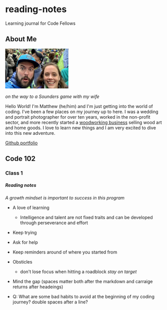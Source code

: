 # reading-notes
Learning journal for Code Fellows

## About Me

<img src="/soundersgame.jpg" width=200>

*on the way to a Sounders game with my wife*

Hello World! I'm Matthew (he/him) and I'm just getting into the world of coding. I've been a few places on my journey up to here. I was a wedding and portrait photographer for over ten years, worked in the non-profit sector, and more recently started a [woodworking business](https://www.zoewoodworks.com) selling wood art and home goods. I love to learn new things and I am very excited to dive into this new adventure. 
  
[Github portfolio](https://github.com/MatthewGebhart)


## Code 102

### Class 1

##### Reading notes

*A growth mindset is important to success in this program*
- A love of learning
  - Intelligence and talent are not fixed traits and can be developed through perseverance and effort
- Keep trying
- Ask for help
- Keep reminders around of where you started from
- Obsticles
  - don't lose focus when hitting a roadblock *stay on target*  


- Mind the gap (spaces matter both after the markdown and carraige returns after headeings)
- Q: What are some bad habits to avoid at the beginning of my coding journey? double spaces after a line?


  
